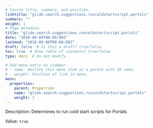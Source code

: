 ```yaml
---
# Course title, summary, and position.
linktitle: "glide.search.suggestions.runcoldstartscript.portals"
summary: ""
weight: 1
# Page metadata.
title: "glide.search.suggestions.runcoldstartscript.portals"
date: "2018-09-09T00:00:00Z"
lastmod: "2018-09-09T00:00:00Z"
draft: false  # Is this a draft? true/false
toc: true  # Show table of contents? true/false
type: docs  # Do not modify.

# Add menu entry to sidebar.
# - name: Declare this menu item as a parent with ID name.
# - weight: Position of link in menu.
menu:
  properties:
    parent: Properties
    name: "glide.search.suggestions.runcoldstartscript.portals"
    weight: 1
---
```


Description: Determines to run cold start scripts for Portals


Value: `true`